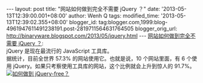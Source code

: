 --- layout: post title: "网站如何做到完全不需要 jQuery ？" date:
'2013-05-13T12:39:00.001+08:00' author: Wenh Q tags: modified\_time:
'2013-05-13T12:39:02.355+08:00' blogger\_id:
tag:blogger.com,1999:blog-4961947611491238191.post-2819711564631764505
blogger\_orig\_url: http://binaryware.blogspot.com/2013/05/jquery.html
--- [网站如何做到完全不需要 jQuery
？](http://www.oschina.net/question/12_110456):\
jQuery 是现在最流行的 JavaScript 工具库。\
据统计，目前全世界 57.3% 的网站使用它。也就是说，10 个网站里面，有 6
个使用 jQuery。如果只考察使用工具库的网站，这个比例就会上升到惊人的
91.7%。\
[![如何做到
jQuery-free？](http://static.oschina.net/uploads/img/201305/12232731_eeWt.jpg "如何做到 jQuery-free？")](http://static.oschina.net/uploads/img/201305/12232731_eeWt.jpg)
